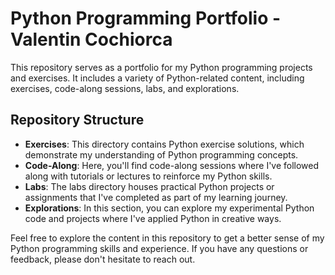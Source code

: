 # Python Programming Portfolio - Valentin Cochiorca

This repository serves as a portfolio for my Python programming projects and exercises. It includes a variety of Python-related content, including exercises, code-along sessions, labs, and explorations.

## Repository Structure

- **Exercises**: This directory contains Python exercise solutions, which demonstrate my understanding of Python programming concepts.
- **Code-Along**: Here, you'll find code-along sessions where I've followed along with tutorials or lectures to reinforce my Python skills.
- **Labs**: The labs directory houses practical Python projects or assignments that I've completed as part of my learning journey.
- **Explorations**: In this section, you can explore my experimental Python code and projects where I've applied Python in creative ways.

Feel free to explore the content in this repository to get a better sense of my Python programming skills and experience. If you have any questions or feedback, please don't hesitate to reach out.
